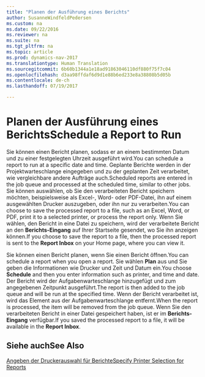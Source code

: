 ```yaml
---
title: "Planen der Ausführung eines Berichts"
author: SusanneWindfeldPedersen
ms.custom: na
ms.date: 09/22/2016
ms.reviewer: na
ms.suite: na
ms.tgt_pltfrm: na
ms.topic: article
ms.prod: dynamics-nav-2017
ms.translationtype: Human Translation
ms.sourcegitcommit: 6b60b1344a1e18ad91863046110df880f75f7c04
ms.openlocfilehash: d3aa98ffdaf6d9d1e88b6ed233e8a38808b5d05b
ms.contentlocale: de-ch
ms.lasthandoff: 07/19/2017

---
```

    
# <a name="schedule-a-report-to-run"></a><span data-ttu-id="9e5e2-102">Planen der Ausführung eines Berichts</span><span class="sxs-lookup"><span data-stu-id="9e5e2-102">Schedule a Report to Run</span></span>
<span data-ttu-id="9e5e2-103">Sie können einen Bericht planen, sodass er an einem bestimmten Datum und zu einer festgelegten Uhrzeit ausgeführt wird.</span><span class="sxs-lookup"><span data-stu-id="9e5e2-103">You can schedule a report to run at a specific date and time.</span></span> <span data-ttu-id="9e5e2-104">Geplante Berichte werden in der Projektwarteschlange eingegeben und zu der geplanten Zeit verarbeitet, wie vergleichbare andere Aufträge auch.</span><span class="sxs-lookup"><span data-stu-id="9e5e2-104">Scheduled reports are entered in the job queue and processed at the scheduled time, similar to other jobs.</span></span> <span data-ttu-id="9e5e2-105">Sie können auswählen, ob Sie den verarbeiteten Bericht speichern möchten, beispielsweise als Excel-, Word- oder PDF-Datei, ihn auf einem ausgewählten Drucker auszugeben, oder ihn nur zu verarbeiten.</span><span class="sxs-lookup"><span data-stu-id="9e5e2-105">You can choose to save the processed report to a file, such as an Excel, Word, or PDF, print it to a selected printer, or process the report only.</span></span> <span data-ttu-id="9e5e2-106">Wenn Sie wählen, den Bericht in eine Datei zu speichern, wird der verarbeitete Bericht an den **Berichts-Eingang** auf Ihrer Startseite gesendet, wo Sie ihn anzeigen können.</span><span class="sxs-lookup"><span data-stu-id="9e5e2-106">If you choose to save the report to a file, then the processed report is sent to the **Report Inbox** on your Home page, where you can view it.</span></span> 

<span data-ttu-id="9e5e2-107">Sie können einen Bericht planen, wenn Sie einen Bericht öffnen.</span><span class="sxs-lookup"><span data-stu-id="9e5e2-107">You can schedule a report when you open a report.</span></span> <span data-ttu-id="9e5e2-108">Sie wählen **Plan** aus und Sie geben die Informationen wie Drucker und Zeit und Datum ein.</span><span class="sxs-lookup"><span data-stu-id="9e5e2-108">You choose **Schedule** and then you enter information such as printer, and time and date.</span></span> <span data-ttu-id="9e5e2-109">Der Bericht wird der Aufgabenwarteschlange hinzugefügt und zum angegebenen Zeitpunkt ausgeführt.</span><span class="sxs-lookup"><span data-stu-id="9e5e2-109">The report is then added to the job queue and will be run at the specified time.</span></span> <span data-ttu-id="9e5e2-110">Wenn der Bericht verarbeitet ist, wird das Element aus der Aufgabenwarteschlange entfernt.</span><span class="sxs-lookup"><span data-stu-id="9e5e2-110">When the report is processed, the item will be removed from the job queue.</span></span> <span data-ttu-id="9e5e2-111">Wenn Sie den verarbeiteten Bericht in einer Datei gespeichert haben, ist er im **Berichts-Eingang** verfügbar.</span><span class="sxs-lookup"><span data-stu-id="9e5e2-111">If you saved the processed report to a file, it will be available in the **Report Inbox**.</span></span>

## <a name="see-also"></a><span data-ttu-id="9e5e2-112">Siehe auch</span><span class="sxs-lookup"><span data-stu-id="9e5e2-112">See Also</span></span>
[<span data-ttu-id="9e5e2-113">Angeben der Druckerauswahl für Berichte</span><span class="sxs-lookup"><span data-stu-id="9e5e2-113">Specify Printer Selection for Reports</span></span>](ui-specify-printer-selection-reports.md) 

 


